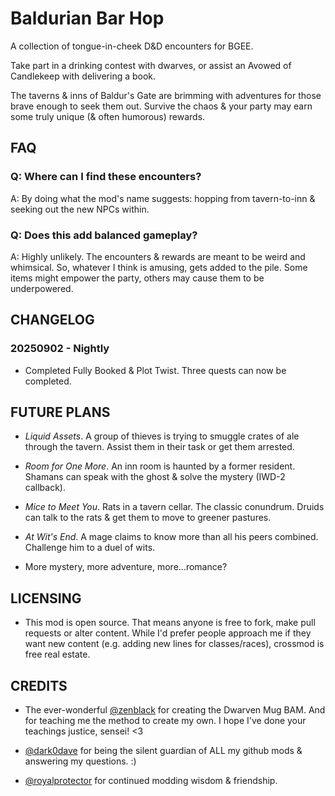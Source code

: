 # Baldurian Bar Hop

A collection of tongue-in-cheek D&D encounters for BGEE.

Take part in a drinking contest with dwarves, or assist an Avowed of Candlekeep with delivering a book.

The taverns & inns of Baldur's Gate are brimming with adventures for those brave enough to seek them out. Survive the chaos & your party may earn some truly unique (& often humorous) rewards.

## FAQ

### Q: Where can I find these encounters?

A: By doing what the mod's name suggests: hopping from tavern-to-inn & seeking out the new NPCs within.

### Q: Does this add balanced gameplay?

A: Highly unlikely. The encounters & rewards are meant to be weird and whimsical. So, whatever I think is amusing, gets added to the pile. Some items might empower the party, others may cause them to be underpowered.

## CHANGELOG

### 20250902 - Nightly

* Completed Fully Booked & Plot Twist. Three quests can now be completed.

## FUTURE PLANS

* *Liquid Assets*. A group of thieves is trying to smuggle crates of ale through the tavern. Assist them in their task or get them arrested.

* *Room for One More*. An inn room is haunted by a former resident. Shamans can speak with the ghost & solve the mystery (IWD-2 callback).

* *Mice to Meet You*. Rats in a tavern cellar. The classic conundrum. Druids can talk to the rats & get them to move to greener pastures.

* *At Wit's End*. A mage claims to know more than all his peers combined. Challenge him to a duel of wits.

* More mystery, more adventure, more...romance?

## LICENSING

* This mod is open source. That means anyone is free to fork, make pull requests or alter content. While I'd prefer people approach me if they want new content (e.g. adding new lines for classes/races), crossmod is free real estate.

## CREDITS

* The ever-wonderful [@zenblack](https://github.com/zenblack) for creating the Dwarven Mug BAM. And for teaching me the method to create my own. I hope I've done your teachings justice, sensei! <3

* [@dark0dave](https://github.com/dark0dave) for being the silent guardian of ALL my github mods & answering my questions. :)

* [@royalprotector](https://github.com/szaumoor) for continued modding wisdom & friendship.
